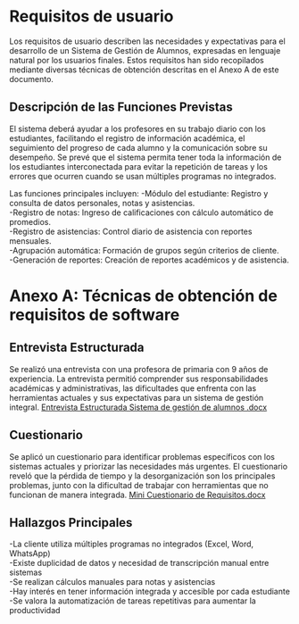 # Requisitos de usuario
Los requisitos de usuario describen las necesidades y expectativas para el desarrollo de un Sistema de Gestión de Alumnos, expresadas en lenguaje natural por los usuarios finales. Estos requisitos han sido recopilados mediante diversas técnicas de obtención descritas en el Anexo A de este documento.

## Descripción de las Funciones Previstas
El sistema deberá ayudar a los profesores en su trabajo diario con los estudiantes, facilitando el registro de información académica, el seguimiento del progreso de cada alumno y la comunicación sobre su desempeño. Se prevé que el sistema permita tener toda la información de los estudiantes interconectada para evitar la repetición de tareas y los errores que ocurren cuando se usan múltiples programas no integrados.

Las funciones principales incluyen:
-Módulo del estudiante: Registro y consulta de datos personales, notas y asistencias.  
-Registro de notas: Ingreso de calificaciones con cálculo automático de promedios.  
-Registro de asistencias: Control diario de asistencia con reportes mensuales.  
-Agrupación automática: Formación de grupos según criterios de cliente.  
-Generación de reportes: Creación de reportes académicos y de asistencia.  

# Anexo A: Técnicas de obtención de requisitos de software
## Entrevista Estructurada
Se realizó una entrevista con una profesora de primaria con 9 años de experiencia. La entrevista permitió comprender sus responsabilidades académicas y administrativas, las dificultades que enfrenta con las herramientas actuales y sus expectativas para un sistema de gestión integral.
[Entrevista Estructurada Sistema de gestión de alumnos .docx](https://github.com/user-attachments/files/22456992/Entrevista.Estructurada.Sistema.de.gestion.de.alumnos.docx)


## Cuestionario
Se aplicó un cuestionario para identificar problemas específicos con los sistemas actuales y priorizar las necesidades más urgentes. El cuestionario reveló que la pérdida de tiempo y la desorganización son los principales problemas, junto con la dificultad de trabajar con herramientas que no funcionan de manera integrada.
[Mini Cuestionario de Requisitos.docx](https://github.com/user-attachments/files/22454872/Mini.Cuestionario.de.Requisitos.docx)

## Hallazgos Principales  
-La cliente utiliza múltiples programas no integrados (Excel, Word, WhatsApp)  
-Existe duplicidad de datos y necesidad de transcripción manual entre sistemas  
-Se realizan cálculos manuales para notas y asistencias  
-Hay interés en tener información integrada y accesible por cada estudiante  
-Se valora la automatización de tareas repetitivas para aumentar la productividad  

